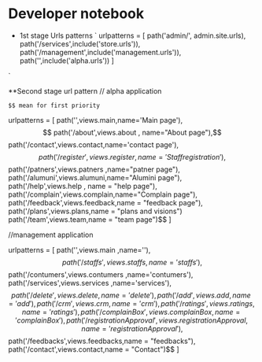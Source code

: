# Developer notebook

* 1st stage Urls patterns
` 
urlpatterns = [
    path('admin/', admin.site.urls),
    path('/services',include('store.urls')),
    path('/management',include('management.urls')),
    path('',include('alpha.urls'))
]

`

**Second stage url pattern
    // alpha application

    $$ mean for first priority
urlpatterns = [
    path('',views.main,name='Main page'),$$
    path('/about',views.about , name="About page"),$$
    path('/contact',views.contact,name='contact page'),$$
    path('/register',views.register,name='Staff registration'),$$
    path('/patners',views.patners ,name="patner page"),
    path('/alumuni',views.alumuni,name="Alumini page"),
    path('/help',views.help , name = "help page"),
    path('/complain',views.complain,name="Complain page"),
    path('/feedback',views.feedback,name = "feedback page"),
    path('/plans',views.plans,name = "plans and visions")
    path('/team',views.team,name = "team page")$$
]


//management application

urlpatterns = [
    path('',views.main ,name=''),$$
    path('/staffs',views.staffs ,name='staffs'),$$
    path('/contumers',views.contumers ,name='contumers'),
    path('/services',views.services ,name='services'),$$
    path('/delete',views.delete ,name='delete'),
    path('/add',views.add ,name='add'),
    path('/crm',views.crm ,name='crm'),
    path('/ratings',views.ratings ,name='ratings'),
    path('/complainBox',views.complainBox,name = 'complainBox'),
    path('/registrationApproval',views.registrationApproval ,name='registrationApproval'),$$
    path('/feedbacks',views.feedbacks,name = "feedbacks"),
    path('/contact',views.contact,name = "Contact")$$
]





